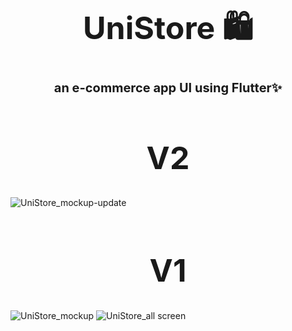 <div align="center">
  <h1 style="font-size: 50px;">UniStore 🛍️</h1>
  <h2 style="font-size: 20px;">an e-commerce app UI using Flutter✨</h2>
</div>

<div align="center">
  <h1 style="font-size: 50px;">V2</h1>
</div>

![UniStore_mockup-update](https://github.com/user-attachments/assets/16539204-2691-42fb-977a-857a022b6c48)

<div align="center">
  <h1 style="font-size: 50px;">V1</h1>
</div>


![UniStore_mockup](https://github.com/user-attachments/assets/0b57c7ad-e415-4fd5-94aa-0189d3eefb76)
![UniStore_all screen](https://github.com/user-attachments/assets/424337c4-d0e1-4645-af49-f29a770f24dd)
